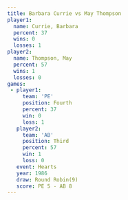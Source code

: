 ```yaml
---
title: Barbara Currie vs May Thompson
player1:               
  name: Currie, Barbara
  percent: 37          
  wins: 0              
  losses: 1            
player2:               
  name: Thompson, May  
  percent: 57          
  wins: 1              
  losses: 0            
games:
 - player1:          
     team: 'PE'      
     position: Fourth
     percent: 37     
     win: 0          
     loss: 1         
   player2:         
     team: 'AB'     
     position: Third
     percent: 57    
     win: 1         
     loss: 0        
   event: Hearts       
   year: 1986          
   draw: Round Robin(9)
   score: PE 5 - AB 8  
---
```

